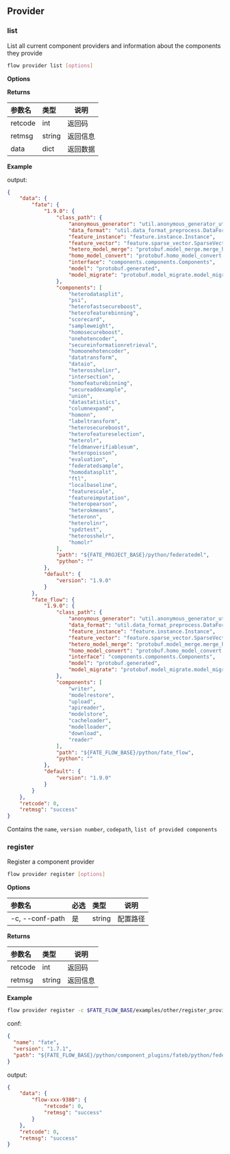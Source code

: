 ## Provider

### list

List all current component providers and information about the components they provide

```bash
flow provider list [options]
```

**Options**

**Returns**

| 参数名  | 类型   | 说明     |
| :------ | :----- | -------- |
| retcode | int    | 返回码   |
| retmsg  | string | 返回信息 |
| data    | dict   | 返回数据 |

**Example**

output:

```json
{
    "data": {
        "fate": {
            "1.9.0": {
                "class_path": {
                    "anonymous_generator": "util.anonymous_generator_util.Anonymous",
                    "data_format": "util.data_format_preprocess.DataFormatPreProcess",
                    "feature_instance": "feature.instance.Instance",
                    "feature_vector": "feature.sparse_vector.SparseVector",
                    "hetero_model_merge": "protobuf.model_merge.merge_hetero_models.hetero_model_merge",
                    "homo_model_convert": "protobuf.homo_model_convert.homo_model_convert",
                    "interface": "components.components.Components",
                    "model": "protobuf.generated",
                    "model_migrate": "protobuf.model_migrate.model_migrate"
                },
                "components": [
                    "heterodatasplit",
                    "psi",
                    "heterofastsecureboost",
                    "heterofeaturebinning",
                    "scorecard",
                    "sampleweight",
                    "homosecureboost",
                    "onehotencoder",
                    "secureinformationretrieval",
                    "homoonehotencoder",
                    "datatransform",
                    "dataio",
                    "heterosshelinr",
                    "intersection",
                    "homofeaturebinning",
                    "secureaddexample",
                    "union",
                    "datastatistics",
                    "columnexpand",
                    "homonn",
                    "labeltransform",
                    "heterosecureboost",
                    "heterofeatureselection",
                    "heterolr",
                    "feldmanverifiablesum",
                    "heteropoisson",
                    "evaluation",
                    "federatedsample",
                    "homodatasplit",
                    "ftl",
                    "localbaseline",
                    "featurescale",
                    "featureimputation",
                    "heteropearson",
                    "heterokmeans",
                    "heteronn",
                    "heterolinr",
                    "spdztest",
                    "heterosshelr",
                    "homolr"
                ],
                "path": "${FATE_PROJECT_BASE}/python/federatedml",
                "python": ""
            },
            "default": {
                "version": "1.9.0"
            }
        },
        "fate_flow": {
            "1.9.0": {
                "class_path": {
                    "anonymous_generator": "util.anonymous_generator_util.Anonymous",
                    "data_format": "util.data_format_preprocess.DataFormatPreProcess",
                    "feature_instance": "feature.instance.Instance",
                    "feature_vector": "feature.sparse_vector.SparseVector",
                    "hetero_model_merge": "protobuf.model_merge.merge_hetero_models.hetero_model_merge",
                    "homo_model_convert": "protobuf.homo_model_convert.homo_model_convert",
                    "interface": "components.components.Components",
                    "model": "protobuf.generated",
                    "model_migrate": "protobuf.model_migrate.model_migrate"
                },
                "components": [
                    "writer",
                    "modelrestore",
                    "upload",
                    "apireader",
                    "modelstore",
                    "cacheloader",
                    "modelloader",
                    "download",
                    "reader"
                ],
                "path": "${FATE_FLOW_BASE}/python/fate_flow",
                "python": ""
            },
            "default": {
                "version": "1.9.0"
            }
        }
    },
    "retcode": 0,
    "retmsg": "success"
}
```

Contains the `name`, `version number`, `codepath`, `list of provided components`

### register

Register a component provider

```bash
flow provider register [options]
```

**Options**

| 参数名                 | 必选 | 类型   | 说明                             |
| :--------------------- | :--- | :----- | ------------------------------|
| -c, --conf-path          | 是   | string | 配置路径                         |

**Returns**

| 参数名  | 类型   | 说明     |
| :------ | :----- | -------- |
| retcode | int    | 返回码   |
| retmsg  | string | 返回信息 |

**Example**

```bash
flow provider register -c $FATE_FLOW_BASE/examples/other/register_provider.json
```

conf:

```json
{
  "name": "fate",
  "version": "1.7.1",
  "path": "${FATE_FLOW_BASE}/python/component_plugins/fateb/python/federatedml"
}
```

output:

```json
{
    "data": {
        "flow-xxx-9380": {
            "retcode": 0,
            "retmsg": "success"
        }
    },
    "retcode": 0,
    "retmsg": "success"
}
```
